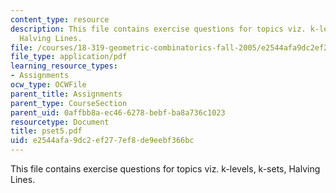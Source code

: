 ```yaml
---
content_type: resource
description: This file contains exercise questions for topics viz. k-levels, k-sets,
  Halving Lines.
file: /courses/18-319-geometric-combinatorics-fall-2005/e2544afa9dc2ef277ef8de9eebf366bc_pset5.pdf
file_type: application/pdf
learning_resource_types:
- Assignments
ocw_type: OCWFile
parent_title: Assignments
parent_type: CourseSection
parent_uid: 0affbb8a-ec46-6278-bebf-ba8a736c1023
resourcetype: Document
title: pset5.pdf
uid: e2544afa-9dc2-ef27-7ef8-de9eebf366bc
---
```

This file contains exercise questions for topics viz. k-levels, k-sets, Halving Lines.

